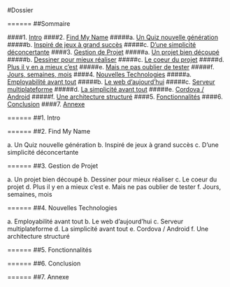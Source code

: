 ﻿#Dossier

======
##Sommaire

####1. [Intro](#Intro) 
####2. [Find My Name](#FNM) 
  #####a. [Un Quiz nouvelle génération](#Quiz)
  #####b. [Inspiré de jeux à grand succès](#Inspiré)
  #####c. [D’une simplicité déconcertante](#règles)
####3. [Gestion de Projet](#G) 
  #####a. [Un projet bien découpé](#général)
  #####b. [Dessiner pour mieux réaliser](#dessiner)
  #####c. [Le coeur du projet](#coeur)
  #####d. [Plus il y en a mieux c’est](#plus)
  #####e. [Mais ne pas oublier de tester](#test)
  #####f. [Jours, semaines, mois](#metho)
####4. [Nouvelles Technologies](#N) 
  #####a. [Employabilité avant tout](#employable)
  #####b. [Le web d’aujourd’hui](#angular)
  #####c. [Serveur multiplateforme](#webapi)
  #####d. [La simplicité avant tout](#orm)
  #####e. [Cordova / Android](#archi)
  #####f. [Une architecture structuré](#archi)
####5. [Fonctionnalités](#FC) 
####6. [Conclusion](#C) 
####7. [Annexe](#A) 

======
##1. Intro <a id="Intro"></a>

======
##2. Find My Name <a id="FMN"></a>

  a. Un Quiz nouvelle génération <a id="Quiz"></a>
  b. Inspiré de jeux à grand succès <a id="Inspiré"></a>
  c. D’une simplicité déconcertante <a id="règles"></a>

======
##3. Gestion de Projet <a id="G"></a>

  a. Un projet bien découpé <a id="général"></a>
  b. Dessiner pour mieux réaliser <a id="dessiner"></a>
  c. Le coeur du projet <a id="coeur"></a>
  d. Plus il y en a mieux c’est <a id="plus"></a>
  e. Mais ne pas oublier de tester <a id="test"></a>
  f. Jours, semaines, mois <a id="metho"></a>

======
##4. Nouvelles Technologies <a id="N"></a>

  a. Employabilité avant tout <a id="employable"></a>
  b. Le web d’aujourd’hui <a id="angular"></a>
  c. Serveur multiplateforme <a id="webapi"></a>
  d. La simplicité avant tout <a id="orm"></a>
  e. Cordova / Android <a id="android"></a>
  f. Une architecture structuré <a id="archi"></a>

======
##5. Fonctionnalités <a id="FC"></a>


======
##6. Conclusion <a id="C"></a>


======
##7. Annexe <a id="A"></a>
